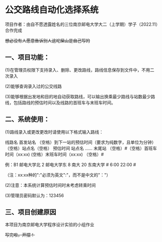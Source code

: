 # 公交路线自动化选择系统

项目作者：由自不愿透露姓名的三位南京邮电大学大二（上学期）学子（2022.11）合作完成

~~想必没有人愿意告诉别人这坨屎山是自己写的~~

## 一、项目功能：

(1)在管理员权限下支持录入、删除、更改路线，路线信息保存到文件中，不用二次录入

(2)能够查询录入过的公交线路

(3)能够根据出发地和目的地自动获取路线，可以输出换乘最少路线与站数最少路线，包括路线的预估时间以及线路的首班车与末班车时间。

## 二、系统使用：

(1)路线录入或更改更改时请使用以下格式输入路线：

线路名 首发站名 （空格）到下一站的预估时间（要求为纯数字，且单位为分钟）（空格）站点名（空格） 预估时间 站点名 ...... 末尾站 （空格）#（空格）首班车时间（xx:xx) (空格）末班车时间（xx:xx) （空格）#

例：B1 邮电大学北 2 邮电大学东 8 南大 20 东南大学 # 6:00 22:00 #

（注：xx:xx种的":"必须为英文":"，而不是中文的"："）

(2)注意：本系统计算预估时间时未考虑转乘时间

(3)管理员密码默认为：123456

## 三、项目创建原因

本项目为南京邮电大学程序设计实验的小组作业

~~写完啦，开摆！~~
